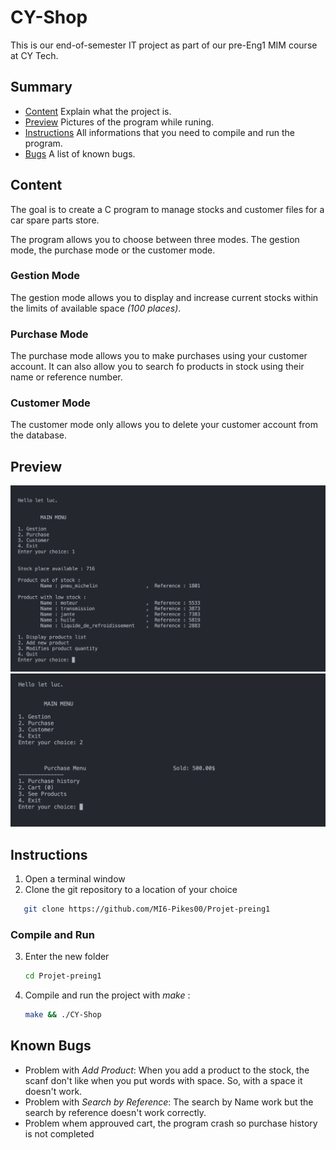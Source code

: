 # CY-Shop 


This is our end-of-semester IT project as part of our pre-Eng1 MIM course at CY Tech.

## Summary
- [Content](#Content) Explain what the project is.
- [Preview](#Preview) Pictures of the program while runing.
- [Instructions](#Instructions) All informations that you need to compile and run the program.
- [Bugs](#Bugs) A list of known bugs.

## Content

The goal is to create a C program to manage stocks and customer files for a car spare parts store.

The program allows you to choose between three modes. The gestion mode, the purchase mode or the customer mode.

### Gestion Mode
The gestion mode allows you to display and increase current stocks within the limits of available space *(100 places)*.

### Purchase Mode
The purchase mode allows you to make purchases using your customer account. It can also allow you to search fo products in stock using their name or reference number.

### Customer Mode
The customer mode only allows you to delete your customer account from the database.

## Preview

![Preview images](./img/screen1.jpg)
![Preview images](./img/screen2.jpg)


## Instructions

1. Open a terminal window 
2. Clone the git repository to a location of your choice   
```sh
   git clone https://github.com/MI6-Pikes00/Projet-preing1
   ```

### Compile and Run
3. Enter the new folder
   ```sh
   cd Projet-preing1
   ```
4. Compile and run the project with *make* :
   ```sh
   make && ./CY-Shop
   ```


## Known Bugs

- Problem with *Add Product*: When you add a product to the stock, the scanf don't like when you put words with space. So, with a space it doesn't work. 
- Problem with *Search by Reference*: The search by Name work but the search by reference doesn't work correctly.
- Problem whem approuved cart, the program crash so purchase history is not completed
